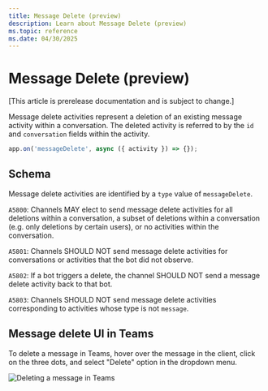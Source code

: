 ```yaml
---
title: Message Delete (preview)
description: Learn about Message Delete (preview)
ms.topic: reference
ms.date: 04/30/2025
---
```


# Message Delete (preview)

[This article is prerelease documentation and is subject to change.]

Message delete activities represent a deletion of an existing message activity within a conversation. The deleted activity is referred to by the `id` and `conversation` fields within the activity.

```typescript
app.on('messageDelete', async ({ activity }) => {});
```

## Schema

Message delete activities are identified by a `type` value of `messageDelete`.

`A5800`: Channels MAY elect to send message delete activities for all deletions within a conversation, a subset of deletions within a conversation (e.g. only deletions by certain users), or no activities within the conversation.

`A5801`: Channels SHOULD NOT send message delete activities for conversations or activities that the bot did not observe.

`A5802`: If a bot triggers a delete, the channel SHOULD NOT send a message delete activity back to that bot.

`A5803`: Channels SHOULD NOT send message delete activities corresponding to activities whose type is not `message`.

## Message delete UI in Teams

To delete a message in Teams, hover over the message in the client, click on the three dots, and select "Delete" option in the dropdown menu.

![Deleting a message in Teams](../../../assets/screenshots/message-delete-ui.png)